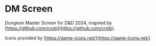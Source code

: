 # DM Screen
Dungeon Master Screen for D&D 2024, inspired by [https://github.com/crobi](https://github.com/crobi).

Icons provided by [https://game-icons.net/](https://game-icons.net/)
